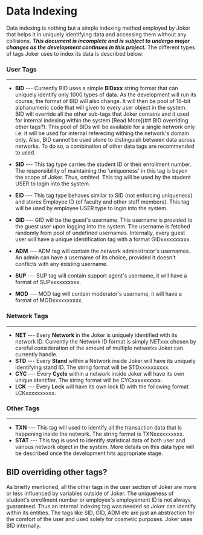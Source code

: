 # Data Indexing
Data indexing is nothing but a simple indexing method employed by Joker that helps it in uniquely identifying data and accessing them without any collisions.
***This document is incomplete and is subject to undergo major changes as the development continues in this project.***
The different types of tags Joker uses to index its data is described below:

### User Tags
---
- **BID** --- Currently BID uses a simple **BIDxxx** string format that can uniquely identify only 1000 types of data.
As the development will run its course, the format of BID will also change.
It will then be pool of 16-bit alphanumeric code that will given to every user object in the system.
BID will override all the other sub-tags that Joker contains and it used for internal indexing within the system [Read More](## BID overriding other tags?).
This pool of BIDs will be available for a single network only i.e: it will be used for internal referecing withing the network's domain only.
Also, BID cannot be used alone to distinguish between data across networks. To do so, a combination of other data tags are recommended to used.

- **SID** --- This tag type carries the student ID or their enrollment number.
The responsibility of maintaining the 'uniqueness' in this tag is beyon the scope of Joker. Thus, omitted.
This tag will be used by the student USER to login into the system.

- **EID** --- This tag type behaves similar to SID (not enforcing uniqueness) and stores Employee ID (of faculty and other staff members).
This tag will be used by employee USER type to login into the system.

- **GID** --- GID will be the guest's username. This username is provided to the guest user upon logging into the system.
The username is fetched randomly from pool of undefined usernames. Internally, every guest user will have a unique identification tag with a format GIDxxxxxxxxxx.

- **ADM** --- ADM tag will contain the network administrator's usernames.
An admin can have a username of its choice, provided it doesn't conflicts with any existing username.

- **SUP** --- SUP tag will contain support agent's username, it will have a format of SUPxxxxxxxxxx.

- **MOD** --- MOD tag will contain moderator's username, it will have a format of MODxxxxxxxxxx.

### Network Tags
---
- **NET** --- Every **Network** in the Joker is uniquely identified with its network ID.
Currently the Network ID format is simply NETxxx chosen by careful consideration of the amount of multiple networks Joker can currently handle.
- **STD** --- Every **Stand** within a Network inside Joker will have its uniquely identifying stand ID. The string format will be STDxxxxxxxxxx.
- **CYC** --- Every **Cycle** within a network inside Joker will have its own unique identifier. The string format will be CYCxxxxxxxxxx.
- **LCK** --- Every **Lock** will have its own lock ID with the following format LCKxxxxxxxxxx.

### Other Tags
---
- **TXN** --- This tag will used to identify all the transaction data that is happening inside the network. The string format is TXNxxxxxxxxxx.
- **STAT** --- This tag is used to identify statistical data of both user and various network object in the system.
More details on this data type will be described once the development hits appropriate stage.

## BID overriding other tags?

As briefly mentioned, all the other tags in the user section of Joker are more or less influenced by variables outside of Joker.
The uniqueness of student's enrollment number or employee's employement ID is not always guaranteed.
Thus an internal indexing tag was needed so Joker can identify within its entities.
The tags like SID, GID, ADM etc are just an abstraction for the comfort of the user and used solely for cosmetic purposes. Joker uses BID internally.
